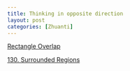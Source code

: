 ```yaml
---
title: Thinking in opposite direction
layout: post
categories: [Zhuanti]
---
```


[Rectangle Overlap]()

[130. Surrounded Regions]()